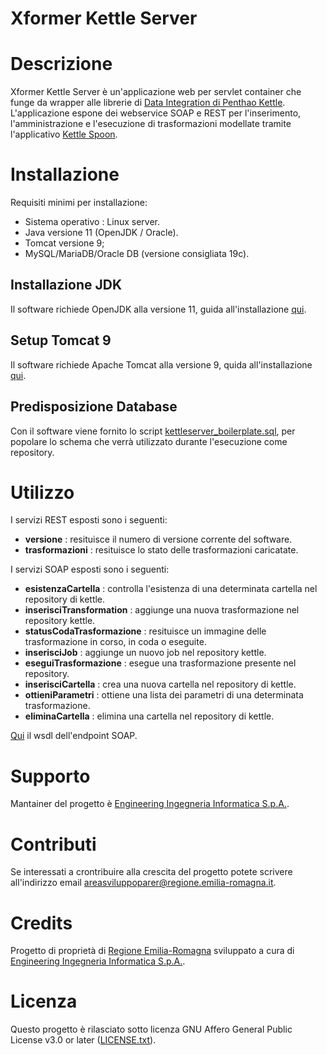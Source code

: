 # Xformer Kettle Server

# Descrizione

Xformer Kettle Server è un'applicazione web per servlet container che funge da wrapper alle librerie di [Data Integration di Penthao Kettle](https://github.com/pentaho/pentaho-kettle). L'applicazione espone dei webservice SOAP e REST per l'inserimento, l'amministrazione e l'esecuzione di trasformazioni modellate tramite l'applicativo [Kettle Spoon](https://www.hitachivantara.com/es-latam/products/pentaho-platform/data-integration-analytics/pentaho-community-edition.html).

# Installazione

Requisiti minimi per installazione:

- Sistema operativo : Linux server.
- Java versione 11 (OpenJDK / Oracle).
- Tomcat versione 9;
- MySQL/MariaDB/Oracle DB (versione consigliata 19c).

## Installazione JDK
Il software richiede OpenJDK alla versione 11, guida all'installazione [qui](https://openjdk.org/install/).

## Setup Tomcat 9
Il software richiede Apache Tomcat alla versione 9, quida all'installazione [qui](https://tomcat.apache.org/tomcat-9.0-doc/setup.html).

## Predisposizione Database
Con il software viene fornito lo script [kettleserver_boilerplate.sql](src/docs/kettleserverrepositoryboilerplate.sql), per popolare lo schema che verrà utilizzato durante l'esecuzione come repository.

# Utilizzo

I servizi REST esposti sono i seguenti:

- **versione** : resituisce il numero di versione corrente del software.
- **trasformazioni** : resituisce lo stato delle trasformazioni caricatate.

I servizi SOAP esposti sono i seguenti:

- **esistenzaCartella** : controlla l'esistenza di una determinata cartella nel repository di kettle.
- **inserisciTransformation** : aggiunge una nuova trasformazione nel repository kettle.
- **statusCodaTrasformazione** : resituisce un immagine delle trasformazione in corso, in coda o eseguite.
- **inserisciJob** : aggiunge un nuovo job nel repository kettle.
- **eseguiTrasformazione** : esegue una trasformazione presente nel repository.
- **inserisciCartella** : crea una nuova cartella nel repository di kettle.
- **ottieniParametri** : ottiene una lista dei parametri di una determinata trasformazione.
- **eliminaCartella** : elimina una cartella nel repository di kettle.

[Qui](src/docs/kettleserver.wsdl) il wsdl dell'endpoint SOAP.

# Supporto

Mantainer del progetto è [Engineering Ingegneria Informatica S.p.A.](https://www.eng.it/).

# Contributi

Se interessati a crontribuire alla crescita del progetto potete scrivere all'indirizzo email <a href="mailto:areasviluppoparer@regione.emilia-romagna.it">areasviluppoparer@regione.emilia-romagna.it</a>.

# Credits

Progetto di proprietà di [Regione Emilia-Romagna](https://www.regione.emilia-romagna.it/) sviluppato a cura di [Engineering Ingegneria Informatica S.p.A.](https://www.eng.it/).

# Licenza

Questo progetto è rilasciato sotto licenza GNU Affero General Public License v3.0 or later ([LICENSE.txt](LICENSE.txt)).
